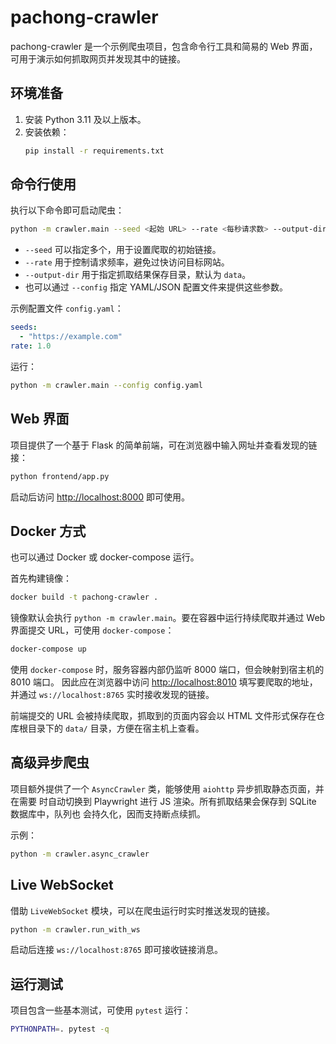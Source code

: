 # pachong-crawler

pachong-crawler 是一个示例爬虫项目，包含命令行工具和简易的 Web 界面，可用于演示如何抓取网页并发现其中的链接。

## 环境准备

1. 安装 Python 3.11 及以上版本。
2. 安装依赖：
   ```bash
   pip install -r requirements.txt
   ```

## 命令行使用

执行以下命令即可启动爬虫：

```bash
python -m crawler.main --seed <起始 URL> --rate <每秒请求数> --output-dir out
```

- `--seed` 可以指定多个，用于设置爬取的初始链接。
- `--rate` 用于控制请求频率，避免过快访问目标网站。
- `--output-dir` 用于指定抓取结果保存目录，默认为 `data`。
- 也可以通过 `--config` 指定 YAML/JSON 配置文件来提供这些参数。

示例配置文件 `config.yaml`：

```yaml
seeds:
  - "https://example.com"
rate: 1.0
```

运行：

```bash
python -m crawler.main --config config.yaml
```

## Web 界面

项目提供了一个基于 Flask 的简单前端，可在浏览器中输入网址并查看发现的链接：

```bash
python frontend/app.py
```

启动后访问 <http://localhost:8000> 即可使用。

## Docker 方式

也可以通过 Docker 或 docker-compose 运行。

首先构建镜像：

```bash
docker build -t pachong-crawler .
```

镜像默认会执行 `python -m crawler.main`。要在容器中运行持续爬取并通过 Web 界面提交 URL，可使用 `docker-compose`：

```bash
docker-compose up
```

使用 `docker-compose` 时，服务容器内部仍监听 8000 端口，但会映射到宿主机的 8010 端口。
因此应在浏览器中访问 <http://localhost:8010> 填写要爬取的地址，并通过 `ws://localhost:8765` 实时接收发现的链接。

前端提交的 URL 会被持续爬取，抓取到的页面内容会以 HTML 文件形式保存在仓库根目录下的 `data/` 目录，方便在宿主机上查看。

## 高级异步爬虫

项目额外提供了一个 `AsyncCrawler` 类，能够使用 `aiohttp` 异步抓取静态页面，并在需要
时自动切换到 Playwright 进行 JS 渲染。所有抓取结果会保存到 SQLite 数据库中，队列也
会持久化，因而支持断点续抓。

示例：

```bash
python -m crawler.async_crawler
```

## Live WebSocket

借助 `LiveWebSocket` 模块，可以在爬虫运行时实时推送发现的链接。

```bash
python -m crawler.run_with_ws
```

启动后连接 `ws://localhost:8765` 即可接收链接消息。

## 运行测试

项目包含一些基本测试，可使用 `pytest` 运行：

```bash
PYTHONPATH=. pytest -q
```

